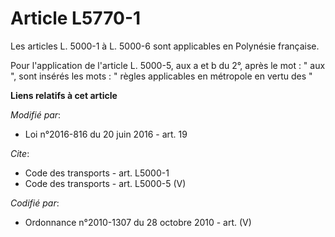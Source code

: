 # Article L5770-1

Les articles L. 5000-1 à L. 5000-6 sont applicables en Polynésie française. 

Pour l'application de l'article L. 5000-5, aux a et b du 2°, après le mot : " aux ", sont insérés les mots : " règles
applicables en métropole en vertu des "

**Liens relatifs à cet article**

_Modifié par_:

  - Loi n°2016-816 du 20 juin 2016 - art. 19

_Cite_:

  - Code des transports - art. L5000-1
  - Code des transports - art. L5000-5 (V)

_Codifié par_:

  - Ordonnance n°2010-1307 du 28 octobre 2010 - art. (V)
